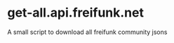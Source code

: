 get-all.api.freifunk.net
========================

A small script to download all freifunk community jsons
